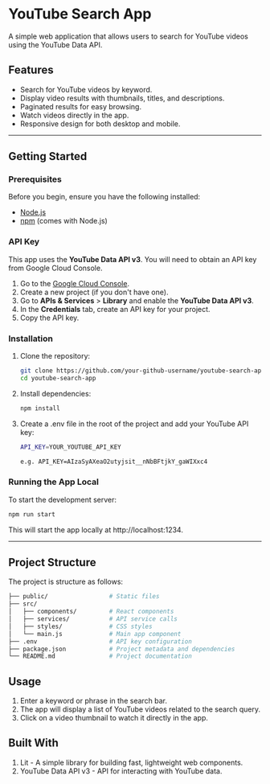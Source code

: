 # YouTube Search App

A simple web application that allows users to search for YouTube videos using the YouTube Data API.

## Features

- Search for YouTube videos by keyword.
- Display video results with thumbnails, titles, and descriptions.
- Paginated results for easy browsing.
- Watch videos directly in the app.
- Responsive design for both desktop and mobile.

---

## Getting Started

### Prerequisites

Before you begin, ensure you have the following installed:

- [Node.js](https://nodejs.org/en/download/)
- [npm](https://www.npmjs.com/get-npm) (comes with Node.js)

### API Key

This app uses the **YouTube Data API v3**. You will need to obtain an API key from Google Cloud Console.

1. Go to the [Google Cloud Console](https://console.cloud.google.com/).
2. Create a new project (if you don't have one).
3. Go to **APIs & Services** > **Library** and enable the **YouTube Data API v3**.
4. In the **Credentials** tab, create an API key for your project.
5. Copy the API key.


### Installation

1. Clone the repository:

   ```bash
   git clone https://github.com/your-github-username/youtube-search-app.git
   cd youtube-search-app

2. Install dependencies:

   ```bash
   npm install

3. Create a .env file in the root of the project and add your YouTube API key:

   ```bash
   API_KEY=YOUR_YOUTUBE_API_KEY

   e.g. API_KEY=AIzaSyAXeaO2utyjsit__nNbBFtjkY_gaWIXxc4

### Running the App Local

To start the development server:

```bash
npm run start
```

This will start the app locally at http://localhost:1234. 


---

## Project Structure

The project is structure as follows:

```bash
├── public/                 # Static files
├── src/
│   ├── components/         # React components
│   ├── services/           # API service calls
│   ├── styles/             # CSS styles
│   └── main.js             # Main app component
├── .env                    # API key configuration
├── package.json            # Project metadata and dependencies
└── README.md               # Project documentation
```

## Usage
1. Enter a keyword or phrase in the search bar.
2. The app will display a list of YouTube videos related to the search query.
3. Click on a video thumbnail to watch it directly in the app.

## Built With
1. Lit - A simple library for building fast, lightweight web components.
2. YouTube Data API v3 - API for interacting with YouTube data.